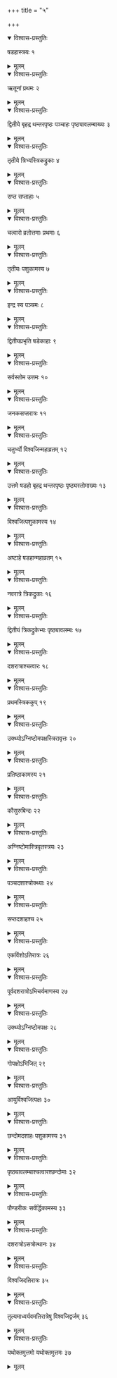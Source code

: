 +++
title = "५"

+++


<details open><summary>विश्वास-प्रस्तुतिः</summary>

षडहास्त्रयः १
</details>

<details><summary>मूलम्</summary>

षडहास्त्रयः १
</details>


<details open><summary>विश्वास-प्रस्तुतिः</summary>

ऋतूनां प्रथमः २
</details>

<details><summary>मूलम्</summary>

ऋतूनां प्रथमः २
</details>


<details open><summary>विश्वास-प्रस्तुतिः</summary>

द्वितीये बृहद्र थन्तरपृष्ठः पञ्चाहः पृष्ठ्यावलम्बाख्यः ३
</details>

<details><summary>मूलम्</summary>

द्वितीये बृहद्र थन्तरपृष्ठः पञ्चाहः पृष्ठ्यावलम्बाख्यः ३
</details>


<details open><summary>विश्वास-प्रस्तुतिः</summary>

तृतीये त्रिभ्यस्त्रिकद्रुकाः ४
</details>

<details><summary>मूलम्</summary>

तृतीये त्रिभ्यस्त्रिकद्रुकाः ४
</details>


<details open><summary>विश्वास-प्रस्तुतिः</summary>

सप्त सप्ताहाः ५
</details>

<details><summary>मूलम्</summary>

सप्त सप्ताहाः ५
</details>


<details open><summary>विश्वास-प्रस्तुतिः</summary>

चत्वारो व्रतोत्तमाः प्रथमाः ६
</details>

<details><summary>मूलम्</summary>

चत्वारो व्रतोत्तमाः प्रथमाः ६
</details>


<details open><summary>विश्वास-प्रस्तुतिः</summary>

तृतीयः पशुकामस्य ७
</details>

<details><summary>मूलम्</summary>

तृतीयः पशुकामस्य ७
</details>


<details open><summary>विश्वास-प्रस्तुतिः</summary>

इन्द्र स्य पञ्चमः ८
</details>

<details><summary>मूलम्</summary>

इन्द्र स्य पञ्चमः ८
</details>


<details open><summary>विश्वास-प्रस्तुतिः</summary>

द्वितीयप्रभृति षडेकाहाः ९
</details>

<details><summary>मूलम्</summary>

द्वितीयप्रभृति षडेकाहाः ९
</details>


<details open><summary>विश्वास-प्रस्तुतिः</summary>

सर्वस्तोम उत्तमः १०
</details>

<details><summary>मूलम्</summary>

सर्वस्तोम उत्तमः १०
</details>


<details open><summary>विश्वास-प्रस्तुतिः</summary>

जनकसप्तरात्रः ११
</details>

<details><summary>मूलम्</summary>

जनकसप्तरात्रः ११
</details>


<details open><summary>विश्वास-प्रस्तुतिः</summary>

चतुर्भ्यो विश्वजिन्महाव्रतम् १२
</details>

<details><summary>मूलम्</summary>

चतुर्भ्यो विश्वजिन्महाव्रतम् १२
</details>


<details open><summary>विश्वास-प्रस्तुतिः</summary>

उत्तमे षडहो बृहद्र थन्तरपृष्ठः पृष्ठ्यस्तोमाख्यः १३
</details>

<details><summary>मूलम्</summary>

उत्तमे षडहो बृहद्र थन्तरपृष्ठः पृष्ठ्यस्तोमाख्यः १३
</details>


<details open><summary>विश्वास-प्रस्तुतिः</summary>

विश्वजित्पशुकामस्य १४
</details>

<details><summary>मूलम्</summary>

विश्वजित्पशुकामस्य १४
</details>


<details open><summary>विश्वास-प्रस्तुतिः</summary>

अष्टाहे षडहान्महाव्रतम् १५
</details>

<details><summary>मूलम्</summary>

अष्टाहे षडहान्महाव्रतम् १५
</details>


<details open><summary>विश्वास-प्रस्तुतिः</summary>

नवरात्रे त्रिकद्रुकाः १६
</details>

<details><summary>मूलम्</summary>

नवरात्रे त्रिकद्रुकाः १६
</details>


<details open><summary>विश्वास-प्रस्तुतिः</summary>

द्वितीयं त्रिकद्रुकेभ्यः पृष्ठ्यावलम्बः १७
</details>

<details><summary>मूलम्</summary>

द्वितीयं त्रिकद्रुकेभ्यः पृष्ठ्यावलम्बः १७
</details>


<details open><summary>विश्वास-प्रस्तुतिः</summary>

दशरात्राश्चत्वारः १८
</details>

<details><summary>मूलम्</summary>

दशरात्राश्चत्वारः १८
</details>


<details open><summary>विश्वास-प्रस्तुतिः</summary>

प्रथमस्त्रिककुप् १९
</details>

<details><summary>मूलम्</summary>

प्रथमस्त्रिककुप् १९
</details>


<details open><summary>विश्वास-प्रस्तुतिः</summary>

उक्थ्योऽग्निष्टोमपक्षस्त्रिरावृत्तः २०
</details>

<details><summary>मूलम्</summary>

उक्थ्योऽग्निष्टोमपक्षस्त्रिरावृत्तः २०
</details>


<details open><summary>विश्वास-प्रस्तुतिः</summary>

प्रतिष्ठाकामस्य २१
</details>

<details><summary>मूलम्</summary>

प्रतिष्ठाकामस्य २१
</details>


<details open><summary>विश्वास-प्रस्तुतिः</summary>

कौसुरुबिन्दः २२
</details>

<details><summary>मूलम्</summary>

कौसुरुबिन्दः २२
</details>


<details open><summary>विश्वास-प्रस्तुतिः</summary>

अग्निष्टोमास्त्रिवृतस्त्रयः २३
</details>

<details><summary>मूलम्</summary>

अग्निष्टोमास्त्रिवृतस्त्रयः २३
</details>


<details open><summary>विश्वास-प्रस्तुतिः</summary>

पञ्चदशाश्चोक्थ्याः २४
</details>

<details><summary>मूलम्</summary>

पञ्चदशाश्चोक्थ्याः २४
</details>


<details open><summary>विश्वास-प्रस्तुतिः</summary>

सप्तदशाहश्च २५
</details>

<details><summary>मूलम्</summary>

सप्तदशाहश्च २५
</details>


<details open><summary>विश्वास-प्रस्तुतिः</summary>

एकविंशोऽतिरात्रः २६
</details>

<details><summary>मूलम्</summary>

एकविंशोऽतिरात्रः २६
</details>


<details open><summary>विश्वास-प्रस्तुतिः</summary>

पूर्वदशरात्रोऽभिचर्यमाणस्य २७
</details>

<details><summary>मूलम्</summary>

पूर्वदशरात्रोऽभिचर्यमाणस्य २७
</details>


<details open><summary>विश्वास-प्रस्तुतिः</summary>

उक्थ्योऽग्निष्टोमपक्षः २८
</details>

<details><summary>मूलम्</summary>

उक्थ्योऽग्निष्टोमपक्षः २८
</details>


<details open><summary>विश्वास-प्रस्तुतिः</summary>

गोपक्षोऽभिजित् २९
</details>

<details><summary>मूलम्</summary>

गोपक्षोऽभिजित् २९
</details>


<details open><summary>विश्वास-प्रस्तुतिः</summary>

आयुर्विश्वजित्पक्षः ३०
</details>

<details><summary>मूलम्</summary>

आयुर्विश्वजित्पक्षः ३०
</details>


<details open><summary>विश्वास-प्रस्तुतिः</summary>

छन्दोमदशाहः पशुकामस्य ३१
</details>

<details><summary>मूलम्</summary>

छन्दोमदशाहः पशुकामस्य ३१
</details>


<details open><summary>विश्वास-प्रस्तुतिः</summary>

पृष्ठ्यावलम्बाश्चत्वारश्छन्दोमाः ३२
</details>

<details><summary>मूलम्</summary>

पृष्ठ्यावलम्बाश्चत्वारश्छन्दोमाः ३२
</details>


<details open><summary>विश्वास-प्रस्तुतिः</summary>

पौण्डरीकः सर्वर्द्धिकामस्य ३३
</details>

<details><summary>मूलम्</summary>

पौण्डरीकः सर्वर्द्धिकामस्य ३३
</details>


<details open><summary>विश्वास-प्रस्तुतिः</summary>

दशरात्रोऽसत्रोत्थानः ३४
</details>

<details><summary>मूलम्</summary>

दशरात्रोऽसत्रोत्थानः ३४
</details>


<details open><summary>विश्वास-प्रस्तुतिः</summary>

विश्वजिदतिरात्रः ३५
</details>

<details><summary>मूलम्</summary>

विश्वजिदतिरात्रः ३५
</details>


<details open><summary>विश्वास-प्रस्तुतिः</summary>

तुल्यमाध्वर्यवमतिरात्रेषु विश्वजिद्वर्जम् ३६
</details>

<details><summary>मूलम्</summary>

तुल्यमाध्वर्यवमतिरात्रेषु विश्वजिद्वर्जम् ३६
</details>


<details open><summary>विश्वास-प्रस्तुतिः</summary>

यथोक्तमुत्तमो यथोक्तमुत्तमः ३७
</details>

<details><summary>मूलम्</summary>

यथोक्तमुत्तमो यथोक्तमुत्तमः ३७
</details>
